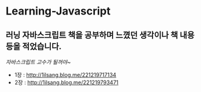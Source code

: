   **Learning-Javascript**
   ================================
##   러닝 자바스크립트 책을 공부하며 느꼈던 생각이나 책 내용 등을 적었습니다.
  *자바스크립트 고수가 될꺼야~*
- 1장 : http://1ilsang.blog.me/221219717134
- 2장 : http://1ilsang.blog.me/221219793471
